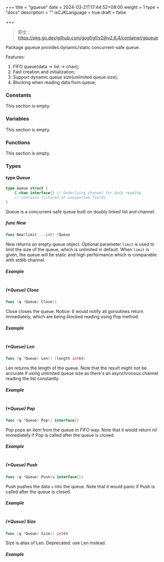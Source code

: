 +++
title = "gqueue"
date = 2024-03-21T17:44:52+08:00
weight = 1
type = "docs"
description = ""
isCJKLanguage = true
draft = false

+++

> 原文：https://pkg.go.dev/github.com/gogf/gf/v2@v2.6.4/container/gqueue

Package gqueue provides dynamic/static concurrent-safe queue.

Features:

1. FIFO queue(data -> list -> chan);
2. Fast creation and initialization;
3. Support dynamic queue size(unlimited queue size);
4. Blocking when reading data from queue;

### Constants 

This section is empty.

### Variables 

This section is empty.

### Functions 

This section is empty.

### Types 

#### type Queue 

``` go
type Queue struct {
	C chan interface{} // Underlying channel for data reading.
	// contains filtered or unexported fields
}
```

Queue is a concurrent-safe queue built on doubly linked list and channel.

##### func New 

``` go
func New(limit ...int) *Queue
```

New returns an empty queue object. Optional parameter `limit` is used to limit the size of the queue, which is unlimited in default. When `limit` is given, the queue will be static and high performance which is comparable with stdlib channel.

##### Example

``` go
```
##### (*Queue) Close 

``` go
func (q *Queue) Close()
```

Close closes the queue. Notice: It would notify all goroutines return immediately, which are being blocked reading using Pop method.

##### Example

``` go
```
##### (*Queue) Len 

``` go
func (q *Queue) Len() (length int64)
```

Len returns the length of the queue. Note that the result might not be accurate if using unlimited queue size as there's an asynchronous channel reading the list constantly.

##### Example

``` go
```
##### (*Queue) Pop 

``` go
func (q *Queue) Pop() interface{}
```

Pop pops an item from the queue in FIFO way. Note that it would return nil immediately if Pop is called after the queue is closed.

##### Example

``` go
```
##### (*Queue) Push 

``` go
func (q *Queue) Push(v interface{})
```

Push pushes the data `v` into the queue. Note that it would panic if Push is called after the queue is closed.

##### Example

``` go
```
##### (*Queue) Size 

``` go
func (q *Queue) Size() int64
```

Size is alias of Len. Deprecated: use Len instead.

##### Example

``` go
```






<iframe allowtransparency="true" frameborder="0" scrolling="no" class="sk_ui" src="chrome-extension://gfbliohnnapiefjpjlpjnehglfpaknnc/pages/frontend.html" title="Surfingkeys" style="left: 0px; bottom: 0px; width: 1555px; height: 0px; z-index: 2147483647;"></iframe>